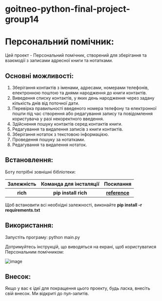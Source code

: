 # goitneo-python-final-project-group14

# Персональний помічник:

Цей проект - Персональний помічник, створений для зберігання та взаємодії з записами адресної книги та нотатками.

## Основні можливості:

1. Зберігання контактів з іменами, адресами, номерами телефонів, електронною поштою та днями народження до книги контактів.
2. Виведення списку контактів, у яких день народження через задану кількість днів від поточної дати.
3. Перевірка правильності введеного номера телефону та електронної пошти під час створення або редагування запису та повідомлення користувача у разі некоректного введення.
4. Здійснення пошуку контактів серед контактів книги.
5. Редагування та видалення записів з книги контактів.
6. Зберігання нотаток з текстовою інформацією.
7. Проведення пошуку за нотатками.
8. Редагування та видалення нотаток.

## Встановлення:

Боту потрібні зовнішні бібліотеки:
<table>
  <tr>
    <th>Залежність</th>
    <th>Команда для інсталяції</th>
    <th>Посилання</th>
  </tr>
    <tr>
    <th>rich</th>
    <th><b>pip install rich</b></th>
    <th><a href="https://rich.readthedocs.io/en/stable/index.html">reference</a></th>
  </tr>
</table>

Щоб встановити всі необхідні залежності, виконайте <b>pip install -r requirements.txt</b>

## Використання:

Запустіть програму:
python main.py

Дотримуйтесь інструкцій, що виводяться на екрані, щоб користуватися Персональним помічником:

![image](https://github.com/kryvosheyin/goitneo-python-final-project-group14/assets/143953227/4236d61d-1979-4a78-b739-c5ed52668973)


##  Внесок:

Якщо у вас є ідеї для покращення цього проекту, будь ласка, внесіть свій внесок. Ми відкриті до пул-запитів.
